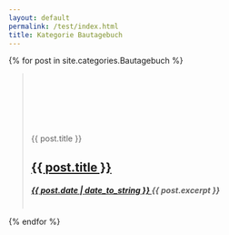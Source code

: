```yaml
---
layout: default
permalink: /test/index.html 
title: Kategorie Bautagebuch
---
```



{% for post in site.categories.Bautagebuch %} 
<blockquote><div style="  display: grid; gap: 1em;  margin: 0em;">
<div style="width: 30px; height: 100%;"><h1 class="genericon genericon-{{ post.layout }}">&nbsp;</h1></div>
<div style="height: 100%;">
	<span class="screen-reader-text">{{ post.title }}</span>
	<h2 class="entry-title">
	<a href="{{ post.url }}" rel="bookmark">{{ post.title }}</a>
	</h2>
	<h5 class="entry-date">
	<a href="{{ post.url }}" title="{{ post.title }}" rel="bookmark">
	<time class="entry-date" datetime="{{ post.date | date_to_string }}" pubdate>{{ post.date | date_to_string }} </time>
	</a>
	{{ post.excerpt }}
	</h5>
</div>
</div>
</blockquote>

{% endfor %}
